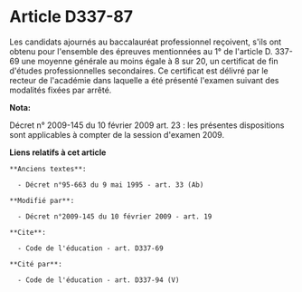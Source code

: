 # Article D337-87

Les candidats ajournés au baccalauréat professionnel reçoivent, s'ils ont obtenu pour l'ensemble des épreuves mentionnées au
1° de l'article D. 337-69 une moyenne générale au moins égale à 8 sur 20, un certificat de fin d'études professionnelles
secondaires. Ce certificat est délivré par le recteur de l'académie dans laquelle a été présenté l'examen suivant des
modalités fixées par arrêté.

**Nota:**

Décret n° 2009-145 du 10 février 2009 art. 23 : les présentes dispositions sont applicables à compter de la session d'examen
2009.

**Liens relatifs à cet article**

	**Anciens textes**:

	  - Décret n°95-663 du 9 mai 1995 - art. 33 (Ab)

	**Modifié par**:

	  - Décret n°2009-145 du 10 février 2009 - art. 19

	**Cite**:

	  - Code de l'éducation - art. D337-69

	**Cité par**:

	  - Code de l'éducation - art. D337-94 (V)
